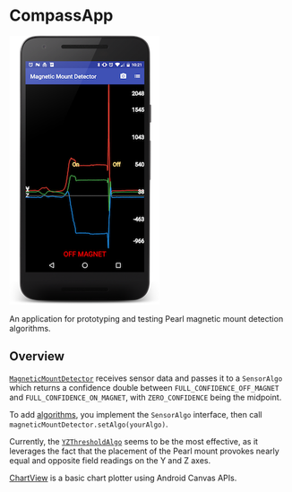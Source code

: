 # CompassApp
![Cover](/screenshots/cover.png?raw=true)

An application for prototyping and testing Pearl magnetic mount detection algorithms.

## Overview

[`MagneticMountDetector`](https://github.com/OnlyInAmerica/CompassApp/blob/master/app/src/main/java/com/test/compassapp/MagneticMountDetector.java) receives sensor data and passes it to a `SensorAlgo` which returns a confidence double
between `FULL_CONFIDENCE_OFF_MAGNET` and `FULL_CONFIDENCE_ON_MAGNET`, with `ZERO_CONFIDENCE` being the midpoint.

To add [algorithms](https://github.com/OnlyInAmerica/CompassApp/tree/master/app/src/main/java/com/test/compassapp/algos), you implement the `SensorAlgo` interface, then call `magneticMountDetector.setAlgo(yourAlgo)`.

Currently, the [`YZThresholdAlgo`](https://github.com/OnlyInAmerica/CompassApp/blob/master/app/src/main/java/com/test/compassapp/algos/YZThresholdAlgo.java) seems to be the most effective, as it leverages the fact that the placement of the Pearl mount provokes nearly equal and opposite field readings on the Y and Z axes.

[ChartView](https://github.com/OnlyInAmerica/CompassApp/blob/master/app/src/main/java/com/test/compassapp/ChartView.java) is a basic chart plotter using Android Canvas APIs.
